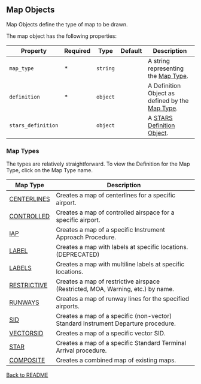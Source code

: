 ## Map Objects

Map Objects define the type of map to be drawn.

The map object has the following properties:

| Property           | Required | Type     | Default | Description                                                   |
| ------------------ | -------- | -------- | ------- | ------------------------------------------------------------- |
| `map_type`         | \*       | `string` |         | A string representing the [Map Type](#map-types).             |
| `definition`       | \*       | `object` |         | A Definition Object as defined by the [Map Type](#map-types). |
| `stars_definition` |          | `object` |         | A [STARS Definition Object](./STARS_DEFINITION_OBJECT.md).    |

### Map Types

The types are relatively straightforward. To view the Definition for the Map Type, click on the Map Type name.

| Map Type                        | Description                                                                       |
| ------------------------------- | --------------------------------------------------------------------------------- |
| [CENTERLINES](./CENTERLINES.md) | Creates a map of centerlines for a specific airport.                              |
| [CONTROLLED](./CONTROLLED.md)   | Creates a map of controlled airspace for a specific airport.                      |
| [IAP](./IAP.md)                 | Creates a map of a specific Instrument Approach Procedure.                        |
| [LABEL](./LABEL.md)             | Creates a map with labels at specific locations. (DEPRECATED)                     |
| [LABELS](./LABELS.md)           | Creates a map with multiline labels at specific locations.                        |
| [RESTRICTIVE](./RESTRICTIVE.md) | Creates a map of restrictive airspace (Restricted, MOA, Warning, etc.) by name.   |
| [RUNWAYS](./RUNWAYS.md)         | Creates a map of runway lines for the specified airports.                         |
| [SID](./SIDSTAR.md#sid)         | Creates a map of a specific (non-vector) Standard Instrument Departure procedure. |
| [VECTORSID](./VECTORSID.md)     | Creates a map of a specific vector SID.                                           |
| [STAR](./SIDSTAR.md#star)       | Creates a map of a specific Standard Terminal Arrival procedure.                  |
| [COMPOSITE](./COMPOSITE.md)     | Creates a combined map of existing maps.                                          |

[Back to README](../README.md)
